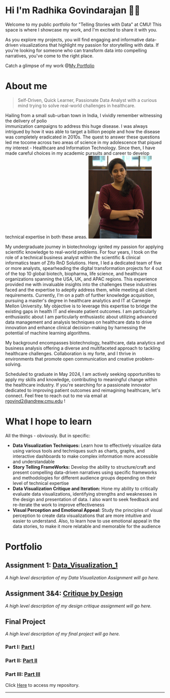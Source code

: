 # Hi I'm Radhika Govindarajan 🙂👋

Welcome to my public portfolio for "Telling Stories with Data" at CMU! This space is where I showcase my work, and I'm excited to share it with you.

As you explore my projects, you will find engaging and informative data-driven visualizations that highlight my passion for storytelling with data. If you're looking for someone who can transform data into compelling narratives, you've come to the right place. 

Catch a glimpse of my work @[My Portfolio](https://radhikag1604.github.io/Telling_Stories_With_Data/)

# About me

> Self-Driven, Quick Learner, Passionate Data Analyst with a curious mind trying to solve real-world challenges in healthcare.

Hailing from a small sub-urban town in India, I vividly remember witnessing the delivery of polio  
immunization campaigns to address this huge disease. I was always intrigued by how it was able to 
target a billion people and how the disease was completely eradicated in 2010s. The quest to answer 
these questions led me tocome across two areas of science in my adolescence that piqued my 
interest - Healthcare and Information Technology. Since then, I have made careful choices in my 
academic pursuits and career to develop technical expertise in both these areas.                          <img src="MyPicture.jpg" width="200"/>

My undergraduate journey in biotechnology ignited my passion for applying scientific knowledge to real-world problems. For four years, I took on the role of a technical business analyst within the scientific & clinical informatics team of Zifo RnD Solutions. Here, I led a dedicated team of five or more analysts, spearheading the digital transformation projects for 4 out of the top 10 global biotech, biopharma, life science, and healthcare organizations spanning the USA, UK, and APAC regions. This experience provided me with invaluable insights into the challenges these industries faced and the expertise to adeptly address them, while meeting all client requirements. Currently, I'm on a path of further knowledge acquisition, pursuing a master's degree in healthcare analytics and IT at Carnegie Mellon University. My objective is to leverage this expertise to bridge the existing gaps in health IT and elevate patient outcomes. I am particularly enthusiastic about I am particularly enthusiastic about utilizing advanced data management and analysis techniques on healthcare data to drive innovation and enhance clinical decision-making by harnessing the potential of machine learning algorithms.

My background encompasses biotechnology, healthcare, data analytics and business analysis offering a diverse and multifaceted approach to tackling healthcare challenges. Collaboration is my forte, and I thrive in environments that promote open communication and creative problem-solving.

Scheduled to graduate in May 2024, I am actively seeking opportunities to apply my skills and knowledge, contributing to meaningful change within the healthcare industry. If you're searching for a passionate innovator dedicated to improving patient outcomes and reimagining healthcare, let's connect. Feel free to reach out to me via email at rgovind2@andrew.cmu.edu !

# What I hope to learn
All the things - obviously. But in specific: 

- **Data Visualization Techniques:** Learn how to effectively visualize data using various tools and techniques such as charts, graphs, and interactive dashboards to make complex information more accessible and understandable
- **Story Telling FrameWorks:** Develop the ability to structure/craft and present compelling data-driven narratives using specific frameworks and methodologies for different audience groups depending on their level of technical expertise
- **Data Visualization Critique and Iteration:** Hone my ability to critically evaluate data visualizations, identifying strengths and weaknesses in the design and presentation of data. I also want to seek feedback and re-iterate the work to improve effectiveness
- **Visual Perception and Emotional Appeal:** Study the principles of visual perception to create data visualizations that are more intuitive and easier to understand. Also, to learn how to use emotional appeal in the data stories, to make it more relatable and memorable for the audience

# Portfolio

## Assignment 1: [Data_Visualization_1](https://radhikag1604.github.io/Telling_Stories_With_Data/Data_Visualization_1.html)
*A high level description of my Data Visualization Assignment will go here.*

## Assignment 3&4: [Critique by Design](https://radhikag1604.github.io/Telling_Stories_With_Data/critique-by-design.html)
*A high level description of my design critique assignment will go here.* 

## Final Project
*A high level description of my final project will go here.*

### Part I: [Part I](https://radhikag1604.github.io/Telling_Stories_With_Data/final-project-part-one.html)

### Part II: [Part II](https://radhikag1604.github.io/Telling_Stories_With_Data/final-project-part-two.html)

### Part III: [Part III](https://radhikag1604.github.io/Telling_Stories_With_Data/final-project-part-three.html)

Click [Here](https://github.com/RadhikaG1604/TellingStories) to access my repository.

---

<!-- ### Setting up a separate page

So here's the code you'll need to add to your own site to create a second page. 

1. First, create a new page in your repository (for example, dataviz1.md)
2. Next, add a link to that page by inserting the following into your readme.md page:

`[title](dataviz)` or `[dataviz](https://cmustudent.github.io/portfolio/dataviz.html)` or `[CMU](https://www.cmu.edu)`

Any of those formats will work. Here's some examples of working links: 

`[title](dataviz)` = [title](dataviz) 
`[dataviz](https://cmustudent.github.io/portfolio/dataviz.html)` = [dataviz](https://cmustudent.github.io/portfolio/dataviz.html)  
`[CMU](https://www.cmu.edu)` = [CMU](https://www.cmu.edu)   

Make sure to check these from your publicly accessible URL to make sure they're working correctly (not from the preview tab). 

Looking for more?  A nice Markdown guide [can be found here](https://www.markdownguide.org/cheat-sheet/) --> 
